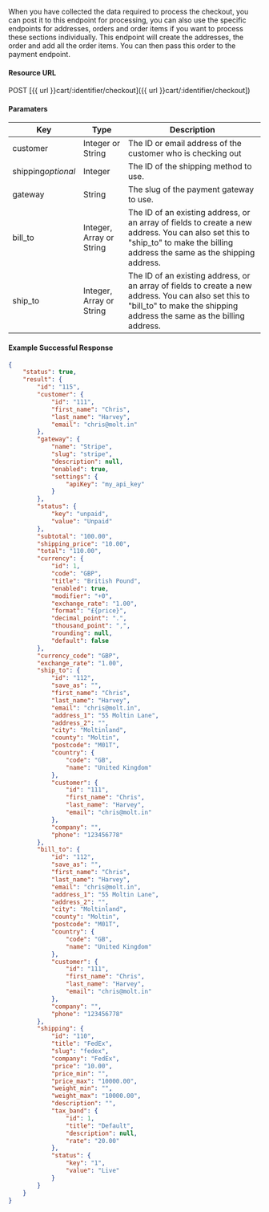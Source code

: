 <!--
@title POST cart/:identifier/checkout
@author Moltin Ltd
@description Process the checkout data into an order.
@order 4.9

@sidebar 1
@family Cart
@rate No
@auth Yes
@format JSON
@http POST
@version beta
-->

When you have collected the data required to process the checkout, you can post it to this endpoint for processing, you can also use the specific endpoints for addresses, orders and order items if you want to process these sections individually. This endpoint will create the addresses, the order and add all the order items. You can then pass this order to the payment endpoint.


#### Resource URL
POST [{{ url }}cart/:identifier/checkout]({{ url }}cart/:identifier/checkout])


#### Paramaters
Key | Type | Description
--- | ---- | -----------
customer | Integer or String | The ID or email address of the customer who is checking out
shipping*optional* | Integer | The ID of the shipping method to use.
gateway | String | The slug of the payment gateway to use.
bill_to | Integer, Array or String | The ID of an existing address, or an array of fields to create a new address. You can also set this to "ship_to" to make the billing address the same as the shipping address.
ship_to | Integer, Array or String | The ID of an existing address, or an array of fields to create a new address. You can also set this to "bill_to" to make the shipping address the same as the billing address.

<!--code-->
#### Example Successful Response
``` json
{
    "status": true,
    "result": {
        "id": "115",
        "customer": {
            "id": "111",
            "first_name": "Chris",
            "last_name": "Harvey",
            "email": "chris@molt.in"
        },
        "gateway": {
            "name": "Stripe",
            "slug": "stripe",
            "description": null,
            "enabled": true,
            "settings": {
                "apiKey": "my_api_key"
            }
        },
        "status": {
            "key": "unpaid",
            "value": "Unpaid"
        },
        "subtotal": "100.00",
        "shipping_price": "10.00",
        "total": "110.00",
        "currency": {
            "id": 1,
            "code": "GBP",
            "title": "British Pound",
            "enabled": true,
            "modifier": "+0",
            "exchange_rate": "1.00",
            "format": "£{price}",
            "decimal_point": ".",
            "thousand_point": ",",
            "rounding": null,
            "default": false
        },
        "currency_code": "GBP",
        "exchange_rate": "1.00",
        "ship_to": {
            "id": "112",
            "save_as": "",
            "first_name": "Chris",
            "last_name": "Harvey",
            "email": "chris@molt.in",
            "address_1": "55 Moltin Lane",
            "address_2": "",
            "city": "Moltinland",
            "county": "Moltin",
            "postcode": "M01T",
            "country": {
                "code": "GB",
                "name": "United Kingdom"
            },
            "customer": {
                "id": "111",
                "first_name": "Chris",
                "last_name": "Harvey",
                "email": "chris@molt.in"
            },
            "company": "",
            "phone": "123456778"
        },
        "bill_to": {
            "id": "112",
            "save_as": "",
            "first_name": "Chris",
            "last_name": "Harvey",
            "email": "chris@molt.in",
            "address_1": "55 Moltin Lane",
            "address_2": "",
            "city": "Moltinland",
            "county": "Moltin",
            "postcode": "M01T",
            "country": {
                "code": "GB",
                "name": "United Kingdom"
            },
            "customer": {
                "id": "111",
                "first_name": "Chris",
                "last_name": "Harvey",
                "email": "chris@molt.in"
            },
            "company": "",
            "phone": "123456778"
        },
        "shipping": {
            "id": "110",
            "title": "FedEx",
            "slug": "fedex",
            "company": "FedEx",
            "price": "10.00",
            "price_min": "",
            "price_max": "10000.00",
            "weight_min": "",
            "weight_max": "10000.00",
            "description": "",
            "tax_band": {
                "id": 1,
                "title": "Default",
                "description": null,
                "rate": "20.00"
            },
            "status": {
                "key": "1",
                "value": "Live"
            }
        }
    }
}
```
<!--/code-->